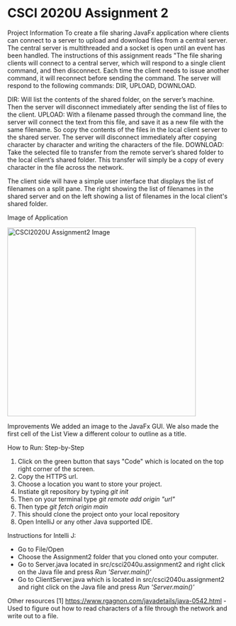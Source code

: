 # CSCI 2020U Assignment 2

Project Information
To create a file sharing JavaFx application where clients can connect to a server to upload and download files from a central server. The central server is multithreaded and a socket is open until an event has been handled. The instructions of this assignment reads "The file sharing clients will connect to a central server, which will respond to a single client command, and then disconnect. Each time the client needs to issue another command, it will reconnect before sending the command. The server will respond to the following commands: DIR, UPLOAD, DOWNLOAD.

DIR: Will list the contents of the shared folder, on the server’s machine. Then the server will disconnect immediately after sending the list of files to the client.
UPLOAD: With a filename passed through the command line, the server will connect the text from this file, and save it as a new file with the same filename. So copy the contents of the files in the local client server to the shared server. The server will disconnect immediately after copying character by character and writing the characters of the file.
DOWNLOAD: Take the selected file to transfer from the remote server’s shared folder to the local client’s shared folder. This transfer will simply be a copy of every character in the file across the network.

The client side will have a simple user interface that displays the list of filenames on a split pane. The right showing the list of filenames in the shared server and on the left showing a list of filenames in the local client's shared folder.

Image of Application


<img width="425" alt="CSCI2020U Assignment2 Image" src="https://user-images.githubusercontent.com/60481370/113497615-c9d32380-94d3-11eb-8935-76374f3c0edc.png">


Improvements
We added an image to the JavaFx GUI. We also made the first cell of the List View a different colour to outline as a title. 

How to Run: Step-by-Step

1. Click on the green button that says "Code" which is located on the top right corner of the screen.
2. Copy the HTTPS url.
3. Choose a location you want to store your project.
4. Instiate git repository by typing _git init_
5. Then on your terminal type _git remote add origin "url"_
6. Then type _git fetch origin main_
7. This should clone the project onto your local repository
8. Open IntelliJ or any other Java supported IDE. 

Instructions for Intelli J:
- Go to File/Open
- Choose the Assignment2 folder that you cloned onto your computer.
- Go to Server.java located in src/csci2040u.assignment2 and right click on the Java file and press _Run 'Server.main()'_
- Go to ClientServer.java which is located in src/csci2040u.assignment2 and right click on the Java file and press _Run 'Server.main()'_

Other resources
[1] https://www.rgagnon.com/javadetails/java-0542.html - Used to figure out how to read characters of a file through the network and write out to a file.

